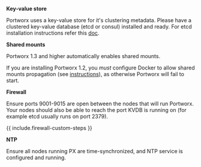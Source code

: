 **Key-value store**

Portworx uses a key-value store for it's clustering metadata. Please have a clustered key-value database (etcd or consul) installed and ready. For etcd installation instructions refer this [doc](/maintain/etcd.html).

**Shared mounts**

Portworx 1.3 and higher automatically enables shared mounts.

If you are installing Portworx 1.2, you *must* configure Docker to allow shared mounts propagation (see [instructions](/knowledgebase/shared-mount-propagation.html)), as otherwise Portworx will fail to start.

**Firewall**

Ensure ports 9001-9015 are open between the nodes that will run Portworx. Your nodes should also be able to reach the port KVDB is running on (for example etcd usually runs on port 2379).

{{ include.firewall-custom-steps }}

**NTP**

Ensure all nodes running PX are time-synchronized, and NTP service is configured and running.